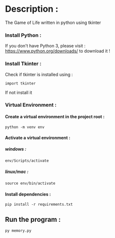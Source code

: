 # Description :

The Game of Life written in python using tkinter

### Install Python :

If you don't have Python 3, please visit : https://www.python.org/downloads/ to download it !

### Install Tkinter :
Check if tkinter is installed using :

    import tkinter

If not install it

### Virtual Environment :

#### Create a virtual environment in the project root :

    python -m venv env

#### Activate a virtual environment :

##### windows :

    env/Scripts/activate
    
##### linux/mac :

    source env/bin/activate
    
#### Install dependencies :

    pip install -r requirements.txt

## Run the program :

    py memory.py
